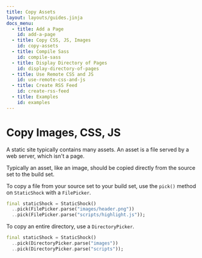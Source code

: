 ```yaml
---
title: Copy Assets
layout: layouts/guides.jinja
docs_menu:
  - title: Add a Page
    id: add-a-page
  - title: Copy CSS, JS, Images
    id: copy-assets
  - title: Compile Sass
    id: compile-sass
  - title: Display Directory of Pages
    id: display-directory-of-pages
  - title: Use Remote CSS and JS
    id: use-remote-css-and-js
  - title: Create RSS Feed
    id: create-rss-feed
  - title: Examples
    id: examples
---
```

# Copy Images, CSS, JS
A static site typically contains many assets. An asset is a file served by a web server, which isn't a page.

Typically an asset, like an image, should be copied directly from the source set to the build set.

To copy a file from your source set to your build set, use the `pick()` method on `StaticShock` with a `FilePicker`.

```dart
final staticShock = StaticShock()
  ..pick(FilePicker.parse("images/header.png"))
  ..pick(FilePicker.parse("scripts/highlight.js"));
```

To copy an entire directory, use a `DirectoryPicker`.

```dart
final staticShock = StaticShock()
  ..pick(DirectoryPicker.parse("images"))
  ..pick(DirectoryPicker.parse("scripts"));
```